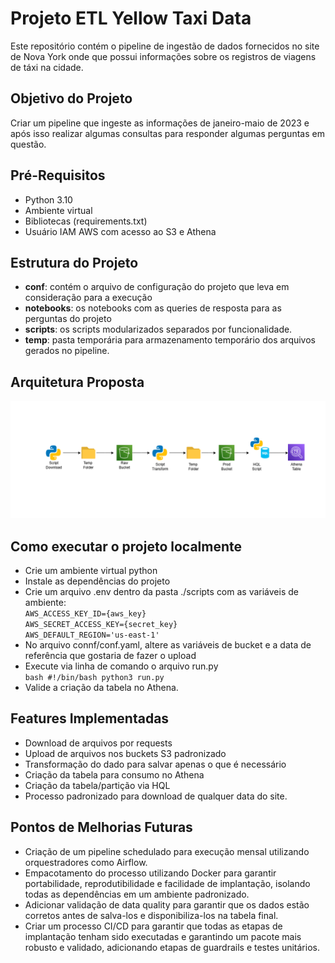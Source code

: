 # Projeto ETL Yellow Taxi Data 

Este repositório contém o pipeline de ingestão de dados fornecidos no site de Nova York onde que possui informações sobre os registros de viagens de táxi na cidade.

## Objetivo do Projeto

Criar um pipeline que ingeste as informações de janeiro-maio de 2023 e após isso realizar algumas consultas para responder algumas perguntas em questão.

## Pré-Requisitos

- Python 3.10
- Ambiente virtual
- Bibliotecas (requirements.txt)
- Usuário IAM AWS com acesso ao S3 e Athena

## Estrutura do Projeto

- **conf**: contém o arquivo de configuração do projeto que leva em consideração para a execução
- **notebooks**: os notebooks com as queries de resposta para as perguntas do projeto
- **scripts**: os scripts modularizados separados por funcionalidade.
- **temp**: pasta temporária para armazenamento temporário dos arquivos gerados no pipeline.

## Arquitetura Proposta

![Arquitetura](./diagrama_v2.png)

## Como executar o projeto localmente

- Crie um ambiente virtual python
- Instale as dependências do projeto
- Crie um arquivo .env dentro da pasta ./scripts com as variáveis de ambiente:   
    ```AWS_ACCESS_KEY_ID={aws_key}```  
    ```AWS_SECRET_ACCESS_KEY={secret_key}```  
    ```AWS_DEFAULT_REGION='us-east-1'```  
- No arquivo connf/conf.yaml, altere as variáveis de bucket e a data de referência que gostaria de fazer o upload
- Execute via linha de comando o arquivo run.py  
```bash #!/bin/bash python3 run.py```   
- Valide a criação da tabela no Athena.

## Features Implementadas

- Download de arquivos por requests
- Upload de arquivos nos buckets S3 padronizado
- Transformação do dado para salvar apenas o que é necessário
- Criação da tabela para consumo no Athena
- Criação da tabela/partição via HQL
- Processo padronizado para download de qualquer data do site.

## Pontos de Melhorias Futuras

- Criação de um pipeline schedulado para execução mensal utilizando orquestradores como Airflow.
- Empacotamento do processo utilizando Docker para garantir portabilidade, reprodutibilidade e facilidade de implantação, isolando todas as dependências em um ambiente padronizado.  
- Adicionar validação de data quality para garantir que os dados estão corretos antes de salva-los e disponibiliza-los na tabela final.
- Criar um processo CI/CD para garantir que todas as etapas de implantação tenham sido executadas e garantindo um pacote mais robusto e validado, adicionando etapas de guardrails e testes unitários.
